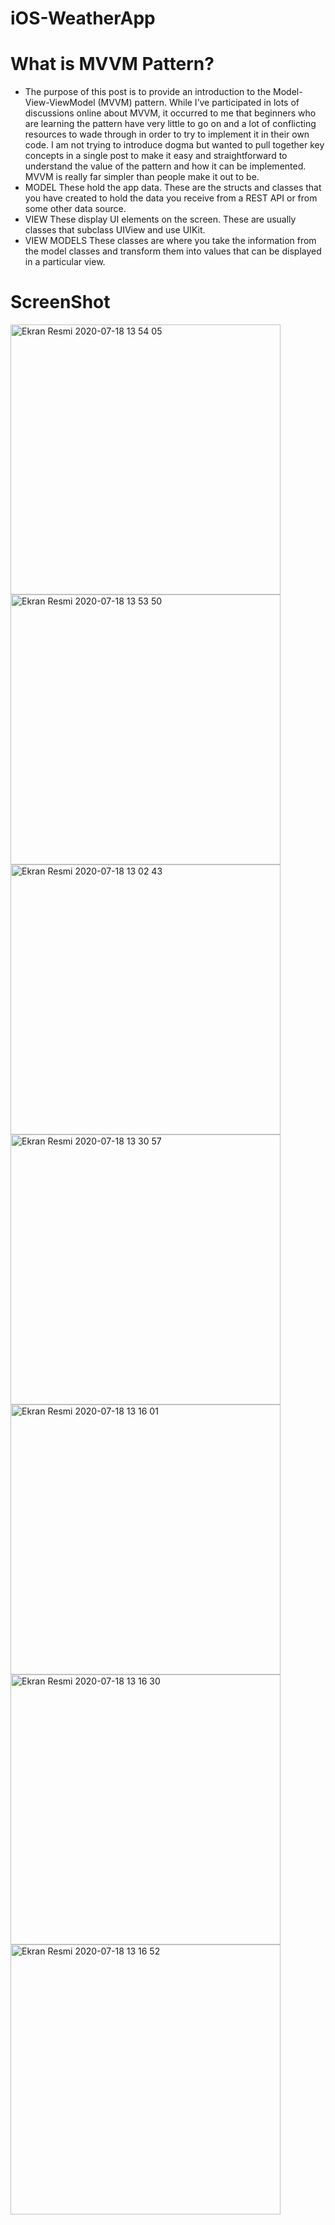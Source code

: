 # iOS-WeatherApp
# What is MVVM Pattern?
* The purpose of this post is to provide an introduction to the Model-View-ViewModel (MVVM) pattern. While I’ve participated in lots of discussions online about MVVM, it occurred to me that beginners who are learning the pattern have very little to go on and a lot of conflicting resources to wade through in order to try to implement it in their own code. I am not trying to introduce dogma but wanted to pull together key concepts in a single post to make it easy and straightforward to understand the value of the pattern and how it can be implemented. MVVM is really far simpler than people make it out to be.
* MODEL
These hold the app data. These are the structs and classes that you have created to hold the data you receive from a REST API or from some other data source.
* VIEW
These display UI elements on the screen. These are usually classes that subclass UIView and use UIKit.
* VIEW MODELS
These classes are where you take the information from the model classes and transform them into values that can be displayed in a particular view.






# ScreenShot
<img width="432" alt="Ekran Resmi 2020-07-18 13 54 05" src="https://user-images.githubusercontent.com/58694754/87851111-48644280-c8fe-11ea-97e7-0541609bae2b.png">
<img width="432" alt="Ekran Resmi 2020-07-18 13 53 50" src="https://user-images.githubusercontent.com/58694754/87851108-469a7f00-c8fe-11ea-840a-2edbcda845ad.png">
<img width="432" alt="Ekran Resmi 2020-07-18 13 02 43" src="https://user-images.githubusercontent.com/58694754/87850443-0389dd00-c8f9-11ea-8fb9-ae689c171fa8.png">
<img width="432" alt="Ekran Resmi 2020-07-18 13 30 57" src="https://user-images.githubusercontent.com/58694754/87851115-4e5a2380-c8fe-11ea-94c4-54153b39cab0.png">
<img width="432" alt="Ekran Resmi 2020-07-18 13 16 01" src="https://user-images.githubusercontent.com/58694754/87850448-0553a080-c8f9-11ea-954a-199cbc60fe2c.png">
<img width="432" alt="Ekran Resmi 2020-07-18 13 16 30" src="https://user-images.githubusercontent.com/58694754/87850449-05ec3700-c8f9-11ea-98b9-8a35741c3bd3.png">
<img width="432" alt="Ekran Resmi 2020-07-18 13 16 52" src="https://user-images.githubusercontent.com/58694754/87850450-071d6400-c8f9-11ea-856c-0a1f4beb3684.png">


